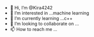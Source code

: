 - 👋 Hi, I’m @Kira4242
- 👀 I’m interested in ...machine learning
- 🌱 I’m currently learning ...c++
- 💞️ I’m looking to collaborate on ...
- 📫 How to reach me ...

<!---
Kira4242/Kira4242 is a ✨ special ✨ repository because its `README.md` (this file) appears on your GitHub profile.
You can click the Preview link to take a look at your changes.
--->
